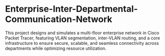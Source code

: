 # Enterprise-Inter-Departmental-Communication-Network
This project designs and simulates a multi-floor enterprise network in Cisco Packet Tracer, featuring VLAN segmentation, inter-VLAN routing, and a core infrastructure to ensure secure, scalable, and seamless connectivity across departments while optimizing resource utilization.
